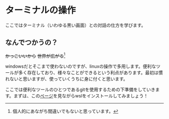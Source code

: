 # ターミナルの操作
ここではターミナル（いわゆる黒い画面）との対話の仕方を学びます。

## なんでつかうの？
~~かっこいいから~~
~~世界が広がる~~[^1]

windowsだとそこまで使わないのですが、linuxの操作で多用します。便利なツールが多く存在しており、様々なことができるという利点があります。最初は慣れないと思いますが、使っていくうちに身に付くと思います。

ここでは便利なツールのひとつであるgitを使用するための下準備をしていきます。まずは、この[ページ](https://kickstart.jo-ken.info/wsl_environment/chapter_1.html)を見ながらwslをインストールしてみましょう！

[^1]:個人的にあながち間違いでもないと思っています。
